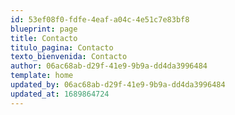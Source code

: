 ```yaml
---
id: 53ef08f0-fdfe-4eaf-a04c-4e51c7e83bf8
blueprint: page
title: Contacto
titulo_pagina: Contacto
texto_bienvenida: Contacto
author: 06ac68ab-d29f-41e9-9b9a-dd4da3996484
template: home
updated_by: 06ac68ab-d29f-41e9-9b9a-dd4da3996484
updated_at: 1689864724
---
```

